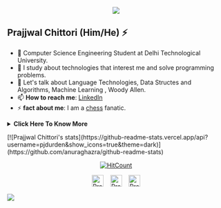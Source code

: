 <p align="center"><img src="https://i.imgur.com/A6bWGFl.gif"/></p>

## Prajjwal Chittori (Him/He) ⚡
- 🔭 Computer Science Engineering Student at Delhi Technological University.
- 👯 I study about technologies that interest me and solve programming problems.
- 💬 Let's talk about Language Technologies, Data Structes and Algorithms, Machine Learning , Woody Allen.
- 📫 **How to reach me**: [LinkedIn](https://www.linkedin.com/in/prajjwal-chittori/)
- ⚡ **fact about me**: I am a [chess](https://lichess.org/@/Prajjwal1/perf/classical) fanatic.

<details>
<summary>
  <b> Click Here To Know More </b>
</summary>


### Little More About Me  

I love movies 🎥, cooking :ramen:, music :saxophone:	and video games :video_game:. I love meeting new people and learning new things, so please feel free to say hello and share a story with me. I'm good at Leadership, Collaboration and Team Building. Currently working as a C++ programmer Intern at [Codespeedy](https://www.codespeedy.com/). Mentored students regarding topics such as technology, management and diversity at [GirlScript](https://www.girlscript.tech/about). The key joke to my young adult life is that if i want to make my parents laugh i tell them about my future plans. I also love giving competetive programming (Who doesn't love bugs, non-sensical problem statements and Time limit Exceeded verdicts ). I'm currently focusing :dart: of Artificial Intelligence, Machine Learning(Convolutional Neural Networks) and ofcourse algorithms.

Here's one of my favorite movies of all time 🎥:- [**Annie Hall** by **Woody Allen**.](https://www.youtube.com/watch?v=OqVgCfZX-yE)

### Programming Languages :scroll:

<img height="32" width="32" src="https://cdn.thekrishna.in/img/icon/cplusplus.svg" />&nbsp;
<img height="32" width="32" src="https://cdn.thekrishna.in/img/icon/python.svg" />&nbsp; 
<img height="32" width="32" src="https://cdn.thekrishna.in/img/icon/java.svg" />&nbsp;
<img height="32" width="32" src="https://cdn.thekrishna.in/img/icon/javascript.svg" />&nbsp; 
<img height="32" width="32" src="https://cdn.thekrishna.in/img/icon/html5.svg" />&nbsp; 
<img height="32" width="32" src="https://cdn.thekrishna.in/img/icon/css3.svg" />&nbsp; 
<img height="32" width="32" src="https://cdn.thekrishna.in/img/icon/php.svg" />&nbsp; 
<img height="32" width="32" src="https://cdn.thekrishna.in/img/icon/gnubash.svg" />&nbsp; 

### Database Systems :bar_chart:

<img height="32" width="32" src="https://cdn.thekrishna.in/img/icon/mysql.svg" />&nbsp; 
<img height="32" width="32" src="https://cdn.thekrishna.in/img/icon/mongodb.svg" />&nbsp; 
<img height="32" width="32" src="https://cdn.thekrishna.in/img/icon/influxdb.svg" />&nbsp;&nbsp;
<img height="32" width="32" src="https://cdn.thekrishna.in/img/icon/couchdb.svg" />&nbsp; 

### Tools and Frameworks :hammer:

<img height="32" width="32" src="https://cdn.thekrishna.in/img/icon/pytorch.svg" />&nbsp;
<img height="32" width="32" src="https://cdn.thekrishna.in/img/icon/tensorflow.svg" />&nbsp; 
<img height="32" width="32" src="https://cdn.thekrishna.in/img/icon/opencv.svg" />&nbsp; 
<img height="32" width="32" src="https://cdn.thekrishna.in/img/icon/docker.svg" />&nbsp; 
<img height="32" width="32" src="https://cdn.thekrishna.in/img/icon/travisci.svg" />&nbsp; 
<img height="32" width="32" src="https://cdn.thekrishna.in/img/icon/git.svg" />&nbsp; 
<img height="32" width="32" src="https://cdn.thekrishna.in/img/icon/inkscape.svg" />&nbsp; 
<img height="32" width="32" src="https://cdn.thekrishna.in/img/icon/gimp.svg" />&nbsp;  
<img height="32" width="32" src="https://cdn.thekrishna.in/img/icon/adobephotoshop.svg" />&nbsp; 
<img height="32" width="32" src="https://cdn.thekrishna.in/img/icon/bootstrap.svg" />&nbsp; 

### Notable Projects :trophy:

1. **[6502 processor Emulator](https://github.com/pjdurden/friendly-neighbourhood-6502)**  
2. **[Vidzz Video Sharing Android Application](https://github.com/pjdurden/Vidzz)**
3. **[Video Content Analysis using Machine Learning(YOLO)](https://github.com/pjdurden/Bellman-Ford-Visualization)**
4. **[AI TicTacToe game using Sockets with Leaderboard](https://github.com/pjdurden/Tic-Tac-Toe-Socket)**
5. **[Visualization of Bellman Ford using OpenGL](https://github.com/pjdurden/Bellman-Ford-Visualization)**
6. **[Memo saving and Sharing Android Application](https://github.com/pjdurden/memo-)**
7. **[Calculator in Material Design Dark Theme (Flutter)](https://github.com/pjdurden/Calculate-flutter)**


### Honors and Award :trophy:

1. **Leetcode 3 Star Programmer [Pjdope](https://leetcode.com/Pjdope/)**  
2. **CodeChef Highest Rating 1854 [pjdurden](https://www.codechef.com/users/pjdurden)**
   - February Challenge 2021 Div 2: Rank - 52 ( College Rank 2)
   - January Challenge 2021 Div 3: Rank - 439 (College Rank 12)
   - CodeChef push_back(2): Rank - 382 (College Rank 6)
   - January Lunchtime 2021 Div 2: Rank - 636
3. **Cleared Facebook Hacker Cup (2020) Qualification Round**
4. **Gold Medal, Young Scientist Talent Test (2017)**
 
<br></details>
<p>           </p>[![Prajjwal Chittori's stats](https://github-readme-stats.vercel.app/api?username=pjdurden&show_icons=true&theme=dark)](https://github.com/anuraghazra/github-readme-stats)
<!-- footer --!>
<p align="center"><a href="http://hits.dwyl.com/pjdurden/public-apis.svg"><img src="http://hits.dwyl.com/pjdurden/public-apis.svg" alt="HitCount"></a></p>
<p align="center">
    <a id="GitHub" href="https://github.com/pjdurden/"><img width="27px" src="https://thekrishna.in/K-Kraken/img/gh.png" alt="Prajjwal Chittori - GitHub" /></a>
    &nbsp;&nbsp;     
    <a id="LinkedIn" href="https://www.linkedin.com/in/prajjwal-chittori/"><img width="27px" src="https://thekrishna.in/K-Kraken/img/linkedin.png" alt="Prajjwal Chittori - LinkedIn" /></a> 
    &nbsp;&nbsp;
   <a id="Mail" href="mailto:prajjwalchittori1@gmail.com"><img width="27px" src="https://thekrishna.in/K-Kraken/img/mail.png?" alt="Prajjwal Chittori - Mail"/></a>
</p>
<img src="https://imgur.com/rilHVxA.png"/>
